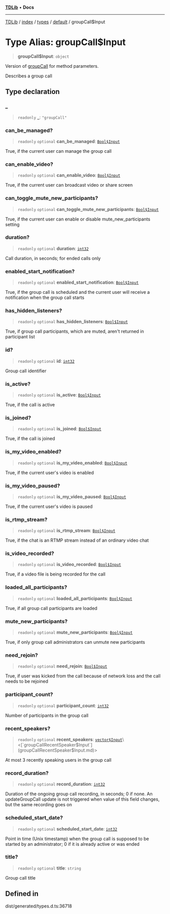 [**TDLib**](../../../../../../README.md) • **Docs**

***

[TDLib](../../../../../../modules.md) / [index](../../../../../README.md) / [types](../../../README.md) / [default](../README.md) / groupCall$Input

# Type Alias: groupCall$Input

> **groupCall$Input**: `object`

Version of [groupCall](groupCall.md) for method parameters.

Describes a group call

## Type declaration

### \_

> `readonly` **\_**: `"groupCall"`

### can\_be\_managed?

> `readonly` `optional` **can\_be\_managed**: [`Bool$Input`](Bool$Input.md)

True, if the current user can manage the group call

### can\_enable\_video?

> `readonly` `optional` **can\_enable\_video**: [`Bool$Input`](Bool$Input.md)

True, if the current user can broadcast video or share screen

### can\_toggle\_mute\_new\_participants?

> `readonly` `optional` **can\_toggle\_mute\_new\_participants**: [`Bool$Input`](Bool$Input.md)

True, if the current user can enable or disable mute_new_participants setting

### duration?

> `readonly` `optional` **duration**: [`int32`](int32.md)

Call duration, in seconds; for ended calls only

### enabled\_start\_notification?

> `readonly` `optional` **enabled\_start\_notification**: [`Bool$Input`](Bool$Input.md)

True, if the group call is scheduled and the current user will receive a notification when the group call starts

### has\_hidden\_listeners?

> `readonly` `optional` **has\_hidden\_listeners**: [`Bool$Input`](Bool$Input.md)

True, if group call participants, which are muted, aren't returned in participant list

### id?

> `readonly` `optional` **id**: [`int32`](int32.md)

Group call identifier

### is\_active?

> `readonly` `optional` **is\_active**: [`Bool$Input`](Bool$Input.md)

True, if the call is active

### is\_joined?

> `readonly` `optional` **is\_joined**: [`Bool$Input`](Bool$Input.md)

True, if the call is joined

### is\_my\_video\_enabled?

> `readonly` `optional` **is\_my\_video\_enabled**: [`Bool$Input`](Bool$Input.md)

True, if the current user's video is enabled

### is\_my\_video\_paused?

> `readonly` `optional` **is\_my\_video\_paused**: [`Bool$Input`](Bool$Input.md)

True, if the current user's video is paused

### is\_rtmp\_stream?

> `readonly` `optional` **is\_rtmp\_stream**: [`Bool$Input`](Bool$Input.md)

True, if the chat is an RTMP stream instead of an ordinary video chat

### is\_video\_recorded?

> `readonly` `optional` **is\_video\_recorded**: [`Bool$Input`](Bool$Input.md)

True, if a video file is being recorded for the call

### loaded\_all\_participants?

> `readonly` `optional` **loaded\_all\_participants**: [`Bool$Input`](Bool$Input.md)

True, if all group call participants are loaded

### mute\_new\_participants?

> `readonly` `optional` **mute\_new\_participants**: [`Bool$Input`](Bool$Input.md)

True, if only group call administrators can unmute new participants

### need\_rejoin?

> `readonly` `optional` **need\_rejoin**: [`Bool$Input`](Bool$Input.md)

True, if user was kicked from the call because of network loss and the call needs to be rejoined

### participant\_count?

> `readonly` `optional` **participant\_count**: [`int32`](int32.md)

Number of participants in the group call

### recent\_speakers?

> `readonly` `optional` **recent\_speakers**: [`vector$Input`](vector$Input.md)\<[`groupCallRecentSpeaker$Input`](groupCallRecentSpeaker$Input.md)\>

At most 3 recently speaking users in the group call

### record\_duration?

> `readonly` `optional` **record\_duration**: [`int32`](int32.md)

Duration of the ongoing group call recording, in seconds; 0 if none. An updateGroupCall update is not triggered when value of this field changes, but the same recording goes on

### scheduled\_start\_date?

> `readonly` `optional` **scheduled\_start\_date**: [`int32`](int32.md)

Point in time (Unix timestamp) when the group call is supposed to be started by an administrator; 0 if it is already active or was ended

### title?

> `readonly` `optional` **title**: `string`

Group call title

## Defined in

dist/generated/types.d.ts:36718
